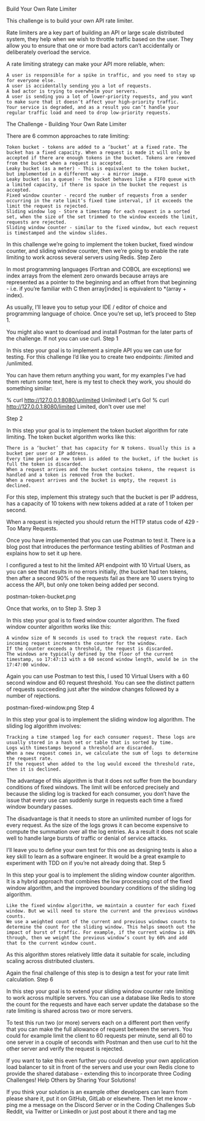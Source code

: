 Build Your Own Rate Limiter

This challenge is to build your own API rate limiter.

Rate limiters are a key part of building an API or large scale distributed system, they help when we wish to throttle traffic based on the user. They allow you to ensure that one or more bad actors can’t accidentally or deliberately overload the service.

A rate limiting strategy can make your API more reliable, when:

    A user is responsible for a spike in traffic, and you need to stay up for everyone else.
    A user is accidentally sending you a lot of requests.
    A bad actor is trying to overwhelm your servers.
    A user is sending you a lot of lower-priority requests, and you want to make sure that it doesn’t affect your high-priority traffic.
    Your service is degraded, and as a result you can’t handle your regular traffic load and need to drop low-priority requests.

The Challenge - Building Your Own Rate Limiter

There are 6 common approaches to rate limiting:

    Token bucket - tokens are added to a ‘bucket’ at a fixed rate. The bucket has a fixed capacity. When a request is made it will only be accepted if there are enough tokens in the bucket. Tokens are removed from the bucket when a request is accepted.
    Leaky bucket (as a meter) - This is equivalent to the token bucket, but implemented in a different way - a mirror image.
    Leaky bucket (as a queue) - The bucket behaves like a FIFO queue with a limited capacity, if there is space in the bucket the request is accepted.
    Fixed window counter - record the number of requests from a sender occurring in the rate limit’s fixed time interval, if it exceeds the limit the request is rejected.
    Sliding window log - Store a timestamp for each request in a sorted set, when the size of the set trimmed to the window exceeds the limit, requests are rejected.
    Sliding window counter - similar to the fixed window, but each request is timestamped and the window slides.

In this challenge we’re going to implement the token bucket, fixed window counter, and sliding window counter, then we’re going to enable the rate limiting to work across several servers using Redis.
Step Zero

In most programming languages (Fortran and COBOL are exceptions) we index arrays from the element zero onwards because arrays are represented as a pointer to the beginning and an offset from that beginning - i.e. if you’re familiar with C then array[index] is equivalent to *(array + index).

As usually, I’ll leave you to setup your IDE / editor of choice and programming language of choice. Once you’re set up, let’s proceed to Step 1.

You might also want to download and install Postman for the later parts of the challenge. If not you can use curl.
Step 1

In this step your goal is to implement a simple API you we can use for testing. For this challenge I’d like you to create two endpoints: /limited and /unlimited.

You can have them return anything you want, for my examples I’ve had them return some text, here is my test to check they work, you should do something similar:

% curl http://127.0.0.1:8080/unlimited
Unlimited! Let's Go!
% curl http://127.0.0.1:8080/limited
Limited, don't over use me!

Step 2

In this step your goal is to implement the token bucket algorithm for rate limiting. The token bucket algorithm works like this:

    There is a ‘bucket’ that has capacity for N tokens. Usually this is a bucket per user or IP address.
    Every time period a new token is added to the bucket, if the bucket is full the token is discarded.
    When a request arrives and the bucket contains tokens, the request is handled and a token is removed from the bucket.
    When a request arrives and the bucket is empty, the request is declined.

For this step, implement this strategy such that the bucket is per IP address, has a capacity of 10 tokens with new tokens added at a rate of 1 token per second.

When a request is rejected you should return the HTTP status code of 429 - Too Many Requests.

Once you have implemented that you can use Postman to test it. There is a blog post that introduces the performance testing abilities of Postman and explains how to set it up here.

I configured a test to hit the limited API endpoint with 10 Virtual Users, as you can see that results in no errors initially, (the bucket had ten tokens, then after a second 90% of the requests fail as there are 10 users trying to access the API, but only one token being added per second.

postman-token-bucket.png

Once that works, on to Step 3.
Step 3

In this step your goal is to fixed window counter algorithm. The fixed window counter algorithm works like this:

    A window size of N seconds is used to track the request rate. Each incoming request increments the counter for the window.
    If the counter exceeds a threshold, the request is discarded.
    The windows are typically defined by the floor of the current timestamp, so 17:47:13 with a 60 second window length, would be in the 17:47:00 window.

Again you can use Postman to test this, I used 10 Virtual Users with a 60 second window and 60 request threshold. You can see the distinct pattern of requests succeeding just after the window changes followed by a number of rejections.

postman-fixed-window.png
Step 4

In this step your goal is to implement the sliding window log algorithm. The sliding log algorithm involves:

    Tracking a time stamped log for each consumer request. These logs are usually stored in a hash set or table that is sorted by time.
    Logs with timestamps beyond a threshold are discarded.
    When a new request comes in, we calculate the sum of logs to determine the request rate.
    If the request when added to the log would exceed the threshold rate, then it is declined.

The advantage of this algorithm is that it does not suffer from the boundary conditions of fixed windows. The limit will be enforced precisely and because the sliding log is tracked for each consumer, you don’t have the issue that every use can suddenly surge in requests each time a fixed window boundary passes.

The disadvantage is that it needs to store an unlimited number of logs for every request. As the size of the logs grows it can become expensive to compute the summation over all the log entries. As a result it does not scale well to handle large bursts of traffic or denial of service attacks.

I’ll leave you to define your own test for this one as designing tests is also a key skill to learn as a software engineer. It would be a great example to experiment with TDD on if you’re not already doing that.
Step 5

In this step your goal is to implement the sliding window counter algorithm. It is a hybrid approach that combines the low processing cost of the fixed window algorithm, and the improved boundary conditions of the sliding log algorithm.

    Like the fixed window algorithm, we maintain a counter for each fixed window. But we will need to store the current and the previous windows counts.
    We use a weighted count of the current and previous windows counts to determine the count for the sliding window. This helps smooth out the impact of burst of traffic. For example, if the current window is 40% through, then we weight the previous window’s count by 60% and add that to the current window count.

As this algorithm stores relatively little data it suitable for scale, including scaling across distributed clusters.

Again the final challenge of this step is to design a test for your rate limit calculation.
Step 6

In this step your goal is to extend your sliding window counter rate limiting to work across multiple servers. You can use a database like Redis to store the count for the requests and have each server update the database so the rate limiting is shared across two or more servers.

To test this run two (or more) servers each on a different port then verify that you can make the full allowance of request between the servers. You could for example limit the client to 60 requests per minute, send all 60 to one server in a couple of seconds with Postman and then use curl to hit the other server and verify the request is rejected.

If you want to take this even further you could develop your own application load balancer to sit in front of the servers and use your own Redis clone to provide the shared database - extending this to incorporate three Coding Challenges!
Help Others by Sharing Your Solutions!

If you think your solution is an example other developers can learn from please share it, put it on GitHub, GitLab or elsewhere. Then let me know - ping me a message on the Discord Server or in the Coding Challenges Sub Reddit, via Twitter or LinkedIn or just post about it there and tag me
